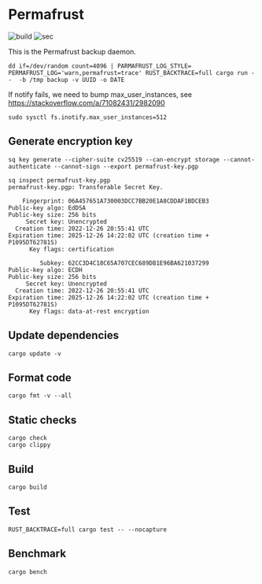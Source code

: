 # Permafrust

![build](https://github.com/tkren/permafrust/actions/workflows/build.yml/badge.svg)
![sec](https://github.com/tkren/permafrust/actions/workflows/sec.yml/badge.svg)

This is the Permafrust backup daemon.

```shell
dd if=/dev/random count=4096 | PARMAFRUST_LOG_STYLE= PERMAFRUST_LOG='warn,permafrust=trace' RUST_BACKTRACE=full cargo run --  -b /tmp backup -v UUID -o DATE
```

If notify fails, we need to bump max_user_instances, see <https://stackoverflow.com/a/71082431/2982090>

```shell
sudo sysctl fs.inotify.max_user_instances=512
```

## Generate encryption key

```shell
sq key generate --cipher-suite cv25519 --can-encrypt storage --cannot-authenticate --cannot-sign --export permafrust-key.pgp
```

```shell
sq inspect permafrust-key.pgp
permafrust-key.pgp: Transferable Secret Key.

    Fingerprint: 06A457651A730003DCC7BB20E1A8CDDAF1BDCEB3
Public-key algo: EdDSA
Public-key size: 256 bits
     Secret key: Unencrypted
  Creation time: 2022-12-26 20:55:41 UTC
Expiration time: 2025-12-26 14:22:02 UTC (creation time + P1095DT62781S)
      Key flags: certification

         Subkey: 62CC3D4C18C65A707CEC689DB1E96BA621037299
Public-key algo: ECDH
Public-key size: 256 bits
     Secret key: Unencrypted
  Creation time: 2022-12-26 20:55:41 UTC
Expiration time: 2025-12-26 14:22:02 UTC (creation time + P1095DT62781S)
      Key flags: data-at-rest encryption
```

## Update dependencies

```shell
cargo update -v
```

## Format code

```shell
cargo fmt -v --all
```

## Static checks

```shell
cargo check
cargo clippy
```

## Build

```shell
cargo build
```

## Test

```shell
RUST_BACKTRACE=full cargo test -- --nocapture
```

## Benchmark

```shell
cargo bench
```
